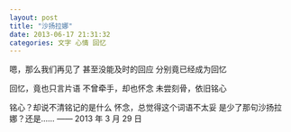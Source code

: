 ```yaml
---
layout: post 
title: "沙扬拉娜"
date: 2013-06-17 21:31:32
categories: 文字 心情 回忆
---
```


嗯，那么我们再见了
甚至没能及时的回应
分别竟已经成为回忆

回忆，竟也只言片语
不曾牵手，却也怀念
未尝刻骨，依旧铭心

铭心？却说不清铭记的是什么
怀念，总觉得这个词语不太妥
是少了那句沙扬拉娜？还是……
—— 2013 年 3 月 29 日